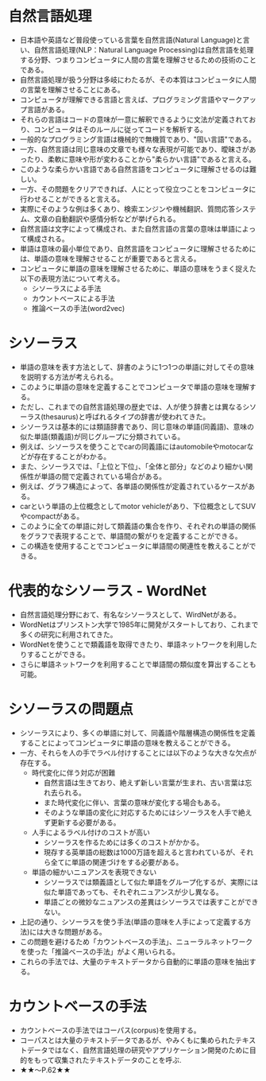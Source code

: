 # 自然言語処理
* 日本語や英語など普段使っている言葉を自然言語(Natural Language)と言い、自然言語処理(NLP：Natural Language Processing)は自然言語を処理する分野、つまりコンピュータに人間の言葉を理解させるための技術のことである。
* 自然言語処理が扱う分野は多岐にわたるが、その本質はコンピュータに人間の言葉を理解させることにある。
* コンピュータが理解できる言語と言えば、プログラミング言語やマークアップ言語がある。
* それらの言語はコードの意味が一意に解釈できるように文法が定義されており、コンピュータはそのルールに従ってコードを解析する。
* 一般的なプログラミング言語は機械的で無機質であり、"固い言語"である。
* 一方、自然言語は同じ意味の文章でも様々な表現が可能であり、曖昧さがあったり、柔軟に意味や形が変わることから"柔らかい言語"であると言える。
* このような柔らかい言語である自然言語をコンピュータに理解させるのは難しい。
* 一方、その問題をクリアできれば、人にとって役立つことをコンピュータに行わせることができると言える。
* 実際にそのような例は多くあり、検索エンジンや機械翻訳、質問応答システム、文章の自動翻訳や感情分析などが挙げられる。
* 自然言語は文字によって構成され、また自然言語の言葉の意味は単語によって構成される。
* 単語は意味の最小単位であり、自然言語をコンピュータに理解させるためには、単語の意味を理解させることが重要であると言える。
* コンピュータに単語の意味を理解させるために、単語の意味をうまく捉えた以下の表現方法について考える。
    * シソーラスによる手法
    * カウントベースによる手法
    * 推論ベースの手法(word2vec)


# シソーラス
* 単語の意味を表す方法として、辞書のように1つ1つの単語に対してその意味を説明する方法が考えられる。
* このように単語の意味を定義することでコンピュータで単語の意味を理解する。
* ただし、これまでの自然言語処理の歴史では、人が使う辞書とは異なるシソーラス(thesaurus)と呼ばれるタイプの辞書が使われてきた。
* シソーラスは基本的には類語辞書であり、同じ意味の単語(同義語)、意味の似た単語(類義語)が同じグループに分類されている。
* 例えば、シソーラスを使うことでcarの同義語にはautomobileやmotocarなどが存在することがわかる。
* また、シソーラスでは、「上位と下位」、「全体と部分」などのより細かい関係性が単語の間で定義されている場合がある。
* 例えば、グラフ構造によって、各単語の関係性が定義されているケースがある。
* carという単語の上位概念としてmotor vehicleがあり、下位概念としてSUVやcompactがある。
* このように全ての単語に対して類義語の集合を作り、それぞれの単語の関係をグラフで表現することで、単語間の繋がりを定義することができる。
* この構造を使用することでコンピュータに単語間の関連性を教えることができる。


# 代表的なシソーラス - WordNet
* 自然言語処理分野におて、有名なシソーラスとして、WirdNetがある。
* WordNetはプリンストン大学で1985年に開発がスタートしており、これまで多くの研究に利用されてきた。
* WordNetを使うことで類義語を取得できたり、単語ネットワークを利用したりすることができる。
* さらに単語ネットワークを利用することで単語間の類似度を算出することも可能。


# シソーラスの問題点
* シソーラスにより、多くの単語に対して、同義語や階層構造の関係性を定義することによってコンピュータに単語の意味を教えることができる。
* 一方、それらを人の手でラベル付けすることには以下のような大きな欠点が存在する。
    * 時代変化に伴う対応が困難
        * 自然言語は生きており、絶えず新しい言葉が生まれ、古い言葉は忘れ去られる。
        * また時代変化に伴い、言葉の意味が変化する場合もある。
        * そのような単語の変化に対応するためにはシソーラスを人手で絶えず更新する必要がある。
    * 人手によるラベル付けのコストが高い
        * シソーラスを作るためには多くのコストがかかる。
        * 現存する英単語の総数は1000万語を超えると言われているが、それら全てに単語の関連づけをする必要がある。
    * 単語の細かいニュアンスを表現できない
        * シソーラスでは類義語として似た単語をグループ化するが、実際には似た単語であっても、それぞれニュアンスが少し異なる。
        * 単語ごとの微妙なニュアンスの差異はシソーラスでは表すことができない。
* 上記の通り、シソーラスを使う手法(単語の意味を人手によって定義する方法)には大きな問題がある。
* この問題を避けるため「カウントベースの手法」、ニューラルネットワークを使った「推論ベースの手法」がよく用いられる。
* これらの手法では、大量のテキストデータから自動的に単語の意味を抽出する。


# カウントベースの手法
* カウントベースの手法ではコーパス(corpus)を使用する。
* コーパスとは大量のテキストデータであるが、やみくもに集められたテキストデータではなく、自然言語処理の研究やアプリケーション開発のために目的をもって収集されたテキストデータのことを呼ぶ.
* ★★～P.62★★












